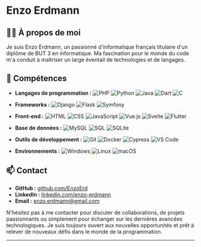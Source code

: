 # Enzo Erdmann

## 👨‍💻 À propos de moi

Je suis Enzo Erdmann, un passionné d'informatique français titulaire d'un diplôme de BUT 3 en informatique. 
Ma fascination pour le monde du code m'a conduit à maîtriser un large éventail de technologies et de langages.

## 🚀 Compétences

- **Langages de programmation :** 
  ![PHP](https://img.shields.io/badge/-PHP-777BB4?style=flat-square&logo=php&logoColor=white)
  ![Python](https://img.shields.io/badge/-Python-3776AB?style=flat-square&logo=python&logoColor=white)
  ![Java](https://img.shields.io/badge/-Java-007396?style=flat-square&logo=java&logoColor=white)
  ![Dart](https://img.shields.io/badge/-Dart-0175C2?style=flat-square&logo=dart&logoColor=white)
  ![C](https://img.shields.io/badge/-C-A8B9CC?style=flat-square&logo=c&logoColor=white)

- **Frameworks :** 
  ![Django](https://img.shields.io/badge/-Django-092E20?style=flat-square&logo=django&logoColor=white)
  ![Flask](https://img.shields.io/badge/-Flask-000000?style=flat-square&logo=flask&logoColor=white)
  ![Symfony](https://img.shields.io/badge/-Symfony-000000?style=flat-square&logo=symfony&logoColor=white)

- **Front-end :** 
  ![HTML](https://img.shields.io/badge/-HTML-E34F26?style=flat-square&logo=html5&logoColor=white)
  ![CSS](https://img.shields.io/badge/-CSS-1572B6?style=flat-square&logo=css3&logoColor=white)
  ![JavaScript](https://img.shields.io/badge/-JavaScript-F7DF1E?style=flat-square&logo=javascript&logoColor=black)
  ![Vue.js](https://img.shields.io/badge/-Vue.js-4FC08D?style=flat-square&logo=vue.js&logoColor=white)
  ![Svelte](https://img.shields.io/badge/-Svelte-FF3E00?style=flat-square&logo=svelte&logoColor=white)
  ![Flutter](https://img.shields.io/badge/-Flutter-02569B?style=flat-square&logo=flutter&logoColor=white)

- **Base de données :** 
  ![MySQL](https://img.shields.io/badge/-MySQL-4479A1?style=flat-square&logo=mysql&logoColor=white)
  ![SQL](https://img.shields.io/badge/-SQL-003B57?style=flat-square&logo=sql&logoColor=white)
  ![SQLite](https://img.shields.io/badge/-SQLite-003B57?style=flat-square&logo=sqlite&logoColor=white)

- **Outils de développement :** 
  ![Git](https://img.shields.io/badge/-Git-F05032?style=flat-square&logo=git&logoColor=white)
  ![Docker](https://img.shields.io/badge/-Docker-2496ED?style=flat-square&logo=docker&logoColor=white)
  ![Cypress](https://img.shields.io/badge/-Cypress-17202C?style=flat-square&logo=cypress&logoColor=white)
  ![VS Code](https://img.shields.io/badge/-VS%20Code-007ACC?style=flat-square&logo=visual-studio-code&logoColor=white)

- **Environnements :** 
  ![Windows](https://img.shields.io/badge/-Windows-0078D6?style=flat-square&logo=windows&logoColor=white)
  ![Linux](https://img.shields.io/badge/-Linux-FCC624?style=flat-square&logo=linux&logoColor=black)
  ![macOS](https://img.shields.io/badge/-macOS-000000?style=flat-square&logo=apple&logoColor=white)

## 📫 Contact

- **GitHub :** [github.com/EnzoErd](https://github.com/EnzoErd)
- **LinkedIn :** [linkedin.com/enzo-erdmann](https://www.linkedin.com/in/enzo-erdmann/)
- **Email :** [enzo.erdmann@gmail.com](mailto:enzo.erdmann@gmail.com)

N'hésitez pas à me contacter pour discuter de collaborations, de projets passionnants ou simplement pour échanger sur les dernières avancées technologiques. Je suis toujours ouvert aux nouvelles opportunités et prêt à relever de nouveaux défis dans le monde de la programmation.

--- 
